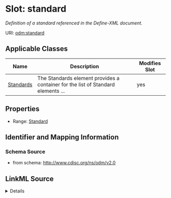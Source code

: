 # Slot: standard


_Definition of a standard referenced in the Define-XML document._



URI: [odm:standard](http://www.cdisc.org/ns/odm/v2.0/standard)



<!-- no inheritance hierarchy -->




## Applicable Classes

| Name | Description | Modifies Slot |
| --- | --- | --- |
[Standards](Standards.md) | The Standards element provides a container for the list of Standard elements ... |  yes  |







## Properties

* Range: [Standard](Standard.md)





## Identifier and Mapping Information







### Schema Source


* from schema: http://www.cdisc.org/ns/odm/v2.0




## LinkML Source

<details>
```yaml
name: standard
description: Definition of a standard referenced in the Define-XML document.
from_schema: http://www.cdisc.org/ns/odm/v2.0
rank: 1000
identifier: false
alias: standard
domain_of:
- Standards
range: Standard

```
</details>